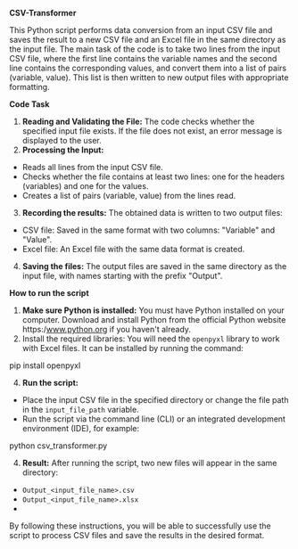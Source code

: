 **CSV-Transformer**

This Python script performs data conversion from an input CSV file and saves the result to a new CSV file and an Excel file in the same directory as the input file. 
The main task of the code is to take two lines from the input CSV file, where the first line contains the variable names and the second line contains the corresponding 
values, and convert them into a list of pairs (variable, value). This list is then written to new output files with appropriate formatting.

**Code Task**

1. **Reading and Validating the File:** The code checks whether the specified input file exists. If the file does not exist, an error message is displayed to the user.
2. **Processing the Input:**
   
- Reads all lines from the input CSV file.
- Checks whether the file contains at least two lines: one for the headers (variables) and one for the values.
- Creates a list of pairs (variable, value) from the lines read.
  
3. **Recording the results:** The obtained data is written to two output files:
   
- CSV file: Saved in the same format with two columns: "Variable" and "Value".
- Excel file: An Excel file with the same data format is created.
  
4. **Saving the files:** The output files are saved in the same directory as the input file, with names starting with the prefix "Output".

**How to run the script**

1. **Make sure Python is installed:** You must have Python installed on your computer. Download and install Python from the official Python website https:/www.python.org if you haven't already.
2. Install the required libraries: You will need the `openpyxl` library to work with Excel files. It can be installed by running the command:
   
pip install openpyxl

4. **Run the script:**
   
- Place the input CSV file in the specified directory or change the file path in the `input_file_path` variable.
- Run the script via the command line (CLI) or an integrated development environment (IDE), for example:
  
python csv_transformer.py

4. **Result:** After running the script, two new files will appear in the same directory:
- `Output_<input_file_name>.csv`
- `Output_<input_file_name>.xlsx`
- 
By following these instructions, you will be able to successfully use the script to process CSV files and save the results in the desired format.
